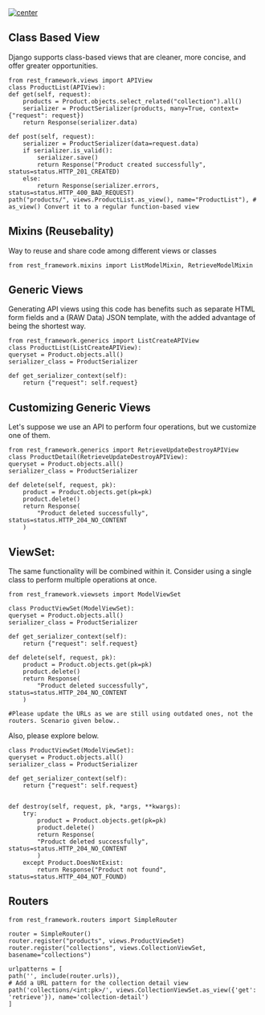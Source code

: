 <a href="">
  <img align="center" src="https://img.shields.io/badge/Advanced%20APIs%20Concepts-Clear%20all-blue" alt="center">
</a>

## Class Based View
Django supports class-based views that are cleaner, more concise, and offer greater opportunities.

    from rest_framework.views import APIView
    class ProductList(APIView):
    def get(self, request):
        products = Product.objects.select_related("collection").all()
        serializer = ProductSerializer(products, many=True, context={"request": request})
        return Response(serializer.data)

    def post(self, request):
        serializer = ProductSerializer(data=request.data)
        if serializer.is_valid():
            serializer.save()
            return Response("Product created successfully", status=status.HTTP_201_CREATED)
        else:
            return Response(serializer.errors, status=status.HTTP_400_BAD_REQUEST)
    path("products/", views.ProductList.as_view(), name="ProductList"), # as_view() Convert it to a regular function-based view
## Mixins (Reusebality)
Way to reuse and share code among different views or classes

    from rest_framework.mixins import ListModelMixin, RetrieveModelMixin
## Generic Views
Generating API views using this code has benefits such as separate HTML form fields and a (RAW Data) JSON template, with the added advantage of being the shortest way.

    from rest_framework.generics import ListCreateAPIView
    class ProductList(ListCreateAPIView):
    queryset = Product.objects.all()
    serializer_class = ProductSerializer

    def get_serializer_context(self):
        return {"request": self.request}
## Customizing Generic Views
Let's suppose we use an API to perform four operations, but we customize one of them.

    from rest_framework.generics import RetrieveUpdateDestroyAPIView
    class ProductDetail(RetrieveUpdateDestroyAPIView):
    queryset = Product.objects.all()
    serializer_class = ProductSerializer

    def delete(self, request, pk):
        product = Product.objects.get(pk=pk)
        product.delete()
        return Response(
            "Product deleted successfully", status=status.HTTP_204_NO_CONTENT
        )
## ViewSet:
The same functionality will be combined within it. Consider using a single class to perform multiple operations at once.

    from rest_framework.viewsets import ModelViewSet
    
    class ProductViewSet(ModelViewSet):
    queryset = Product.objects.all()
    serializer_class = ProductSerializer

    def get_serializer_context(self):
        return {"request": self.request}

    def delete(self, request, pk):
        product = Product.objects.get(pk=pk)
        product.delete()
        return Response(
            "Product deleted successfully", status=status.HTTP_204_NO_CONTENT
        )
        
    #Please update the URLs as we are still using outdated ones, not the routers. Scenario given below..
Also, please explore below.

    class ProductViewSet(ModelViewSet):
    queryset = Product.objects.all()
    serializer_class = ProductSerializer

    def get_serializer_context(self):
        return {"request": self.request}


    def destroy(self, request, pk, *args, **kwargs):
        try:
            product = Product.objects.get(pk=pk)
            product.delete()
            return Response(
            "Product deleted successfully", status=status.HTTP_204_NO_CONTENT
            )
        except Product.DoesNotExist:
            return Response("Product not found", status=status.HTTP_404_NOT_FOUND)

## Routers
    from rest_framework.routers import SimpleRouter

    router = SimpleRouter()
    router.register("products", views.ProductViewSet)
    router.register("collections", views.CollectionViewSet, basename="collections")

    urlpatterns = [
    path('', include(router.urls)),
    # Add a URL pattern for the collection detail view
    path('collections/<int:pk>/', views.CollectionViewSet.as_view({'get': 'retrieve'}), name='collection-detail')
    ]
    
    



        
